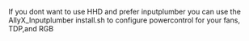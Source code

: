 If you dont want to use HHD and prefer inputplumber you can use the AllyX_Inputplumber install.sh to configure powercontrol for your fans, TDP,and RGB 
